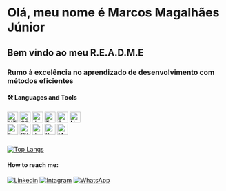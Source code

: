 # Olá, meu nome é Marcos Magalhães Júnior
## Bem vindo ao meu R.E.A.D.M.E
### Rumo à excelência no aprendizado de desenvolvimento com métodos eficientes
 


#### 🛠️ Languages and Tools 

 <div style="    display: table-cell;
    vertical-align: inherit" />
 
 <img src="https://camo.githubusercontent.com/abcb2d8365dc291062b0a73ef91f79cb6477ceec8bbeffe915e0a05745990590/68747470733a2f2f696d672e736869656c64732e696f2f62616467652f48544d4c352d3238324333343f6c6f676f3d68746d6c35266c6f676f436f6c6f723d453334463236" alt="HTML5 logo" title="HTML5" height="25" data-canonical-src="https://img.shields.io/badge/HTML5-282C34?logo=html5&amp;logoColor=E34F26" style="max-width: 100%;">
 
<img src="https://camo.githubusercontent.com/1d372ce1dd004b42242a105c8881a869738e4604097976354aeced3322f93bbd/68747470733a2f2f696d672e736869656c64732e696f2f62616467652f435353332d3238324333343f6c6f676f3d63737333266c6f676f436f6c6f723d313537324236" alt="CSS3 logo" title="CSS3" height="25" data-canonical-src="https://img.shields.io/badge/CSS3-282C34?logo=css3&amp;logoColor=1572B6" style="max-width: 100%;">

<img src="https://camo.githubusercontent.com/6f6990a311bb84dff8a426a5686eafc1986184c3b1066580fe36a9b0a0377d26/68747470733a2f2f696d672e736869656c64732e696f2f62616467652f4a6176615363726970742d3238324333343f6c6f676f3d6a617661736372697074266c6f676f436f6c6f723d463744463145" alt="JavaScript logo" title="JavaScript" height="25" data-canonical-src="https://img.shields.io/badge/JavaScript-282C34?logo=javascript&amp;logoColor=F7DF1E" style="max-width: 100%;">

<img src="https://camo.githubusercontent.com/b6fdcf300599d2aa82acc2593525154f8bc99807d9e59d311216c9f89e4fc11a/68747470733a2f2f696d672e736869656c64732e696f2f62616467652f547970657363726970742d3238324333343f6c6f676f3d74797065736372697074266c6f676f436f6c6f723d323439366564" alt="Typescript logo" title="Typescript" height="25" data-canonical-src="https://img.shields.io/badge/Typescript-282C34?logo=typescript&amp;logoColor=2496ed" style="max-width: 100%;">

<img src="https://camo.githubusercontent.com/d8a38a3da1b8512af061dec74f1d6613a8f3fa39c5f20179103c28196e8a56da/68747470733a2f2f696d672e736869656c64732e696f2f62616467652f52656163742d3238324333343f6c6f676f3d7265616374266c6f676f436f6c6f723d363144414642" alt="React logo" title="React.js / React Native" height="25" data-canonical-src="https://img.shields.io/badge/React-282C34?logo=react&amp;logoColor=61DAFB" style="max-width: 100%;">
 
  <img src="https://camo.githubusercontent.com/58cbbbb6ffe19f81144029f5486d2a71a108677c784d83d67c735028bf2cc9b8/68747470733a2f2f696d672e736869656c64732e696f2f62616467652f4e6f64652e6a732d3238324333343f6c6f676f3d4e6f64652e6a73266c6f676f436f6c6f723d23333339393333" alt="Node logo" title="Node" height="25" data-canonical-src="https://img.shields.io/badge/Node.js-282C34?logo=Node.js&amp;logoColor=#339933" style="max-width: 100%;">
  
 </br>
 
 <img src="https://camo.githubusercontent.com/b2a38425adb21ca90fabac247bf3a0dc71f62580546fea00304be6e2d13658a7/68747470733a2f2f696d672e736869656c64732e696f2f62616467652f457870726573732d3238324333343f6c6f676f3d45787072657373266c6f676f436f6c6f723d23333339393333" alt="Express logo" title="Express" height="25" data-canonical-src="https://img.shields.io/badge/Express-282C34?logo=Express&amp;logoColor=#339933" style="max-width: 100%;">

 <img src="https://camo.githubusercontent.com/c67dc0c77b8419fdee48f2e3a46ccaab5abda6b92bbe0414b64d66b756920a87/68747470733a2f2f696d672e736869656c64732e696f2f62616467652f4769746875622d3238324333343f6c6f676f3d676974687562266c6f676f436f6c6f723d636330303030" alt="Github logo" title="Github" height="25" data-canonical-src="https://img.shields.io/badge/Github-282C34?logo=github&amp;logoColor=cc0000" style="max-width: 100%;">
 
<img src="https://camo.githubusercontent.com/582439d13d01041fa84478bb8afe754d007f3558de019febbfc4a586236f6675/68747470733a2f2f696d672e736869656c64732e696f2f62616467652f4a6573742d3238324333343f6c6f676f3d6a657374266c6f676f436f6c6f723d636330303030" alt="Jest logo" title="Jest" height="25" data-canonical-src="https://img.shields.io/badge/Jest-282C34?logo=jest&amp;logoColor=cc0000" style="max-width: 100%;">
 
<img src="https://camo.githubusercontent.com/15e67a5c1a57c8bf59333b9fa316f3ae15425ded098964f070e00250fd3c298e/68747470733a2f2f696d672e736869656c64732e696f2f62616467652f506f737467726553514c2d3238324333343f6c6f676f3d706f737467726573716c266c6f676f436f6c6f723d663239313131" alt="PostgreSQL logo" title="PostgreSQL" height="25" data-canonical-src="https://img.shields.io/badge/PostgreSQL-282C34?logo=postgresql&amp;logoColor=f29111" style="max-width: 100%;">
 
<img src="https://camo.githubusercontent.com/25d6c3ec022b1522b27f23fa0ffd67845ad1aeb01f07d257f26f67b143ea7035/68747470733a2f2f696d672e736869656c64732e696f2f62616467652f4d6f6e676f44422d3238324333343f6c6f676f3d4d6f6e676f4442266c6f676f436f6c6f723d353839363336" alt="MongoDB logo" title="Mongo" height="25" data-canonical-src="https://img.shields.io/badge/MongoDB-282C34?logo=MongoDB&amp;logoColor=589636" style="max-width: 100%;">

 </div>
  
###
[![Top Langs](https://github-readme-stats.vercel.app/api/top-langs/?username=mmagalhaesjr&layout=compact)](https://github.com/anuraghazra/github-readme-stats)

#### How to reach me:
    
[![Linkedin](https://img.shields.io/badge/LinkedIn-0077B5?style=for-the-badge&logo=linkedin&logoColor=white)](https://www.linkedin.com/in/marcos-magalhaes-junior/)
[![Intagram](https://img.shields.io/badge/Instagram-E4405F?style=for-the-badge&logo=instagram&logoColor=white)](https://www.instagram.com/juninho.magal/)
[![WhatsApp](https://img.shields.io/badge/WhatsApp-25D366?style=for-the-badge&logo=whatsapp&logoColor=white)](https://api.whatsapp.com/send?phone=5532988475771&text=.)    
    

    
    



